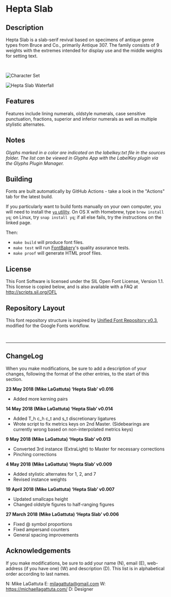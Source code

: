 # Hepta Slab

## Description
Hepta Slab is a slab-serif revival based on specimens of antique genre types from Bruce and Co., primarily Antique 307. The family consists of 9 weights with the extremes intended for display use and the middle weights for setting text.

<br/>

![Character Set](docs/images/v0.008-waterfall.svg)


![Hepta Slab Waterfall](docs/images/v0.008-charSet.svg)

## Features
Features include lining numerals, oldstyle numerals, case sensitive punctuation, fractions, superior and inferior numerals as well as multiple stylistic alternates.

## Notes
*Glyphs marked in a color are indicated on the labelkey.txt file in the sources folder. The list can be viewed in Glyphs App with the LabelKey plugin via the Glyphs Plugin Manager.*

## Building

Fonts are built automatically by GitHub Actions - take a look in the "Actions" tab for the latest build.

If you particularly want to build fonts manually on your own computer, you will need to install the [`yq` utility](https://github.com/mikefarah/yq). On OS X with Homebrew, type `brew install yq`; on Linux, try `snap install yq`; if all else fails, try the instructions on the linked page.

Then:

* `make build` will produce font files.
* `make test` will run [FontBakery](https://github.com/googlefonts/fontbakery)'s quality assurance tests.
* `make proof` will generate HTML proof files.

## License

This Font Software is licensed under the SIL Open Font License, Version 1.1.
This license is copied below, and is also available with a FAQ at
http://scripts.sil.org/OFL

## Repository Layout

This font repository structure is inspired by [Unified Font Repository v0.3](https://github.com/unified-font-repository/Unified-Font-Repository), modified for the Google Fonts workflow.


<br/>

---

## ChangeLog
When you make modifications, be sure to add a description of your changes, following the format of the other entries, to the start of this section.

**23 May 2018 (Mike LaGattuta) ‘Hepta Slab’ v0.016**
* Added more kerning pairs

**14 May 2018 (Mike LaGattuta) ‘Hepta Slab’ v0.014**
* Added T_h c_h c_t and s_t  discretionary ligatures
* Wrote script to fix metrics keys on 2nd Master. (Sidebearings are currently wrong based on non-interpolated metrics keys)

**9 May 2018 (Mike LaGattuta) ‘Hepta Slab’ v0.013**
* Converted 3rd instance (ExtraLight) to Master for necessary corrections
* Pinching corrections

**4 May 2018 (Mike LaGattuta) ‘Hepta Slab’ v0.009**
* Added stylistic alternates for 1, 2, and 7
* Revised instance weights

**19 April 2018 (Mike LaGattuta) ‘Hepta Slab’ v0.007**
* Updated smallcaps height
* Changed oldstyle figures to half-ranging figures

**27 March 2018 (Mike LaGattuta) ‘Hepta Slab’ v0.006**
* Fixed @ symbol proportions
* Fixed ampersand counters
* General spacing improvements

## Acknowledgements
If you make modifications, be sure to add your name (N), 
email (E), web-address (if you have one) (W) and 
description (D). This list is in alphabetical order according to last names.

N: Mike LaGattuta
E: mjlagattuta@gmail.com
W: https://michaellagattuta.com/
D: Designer

